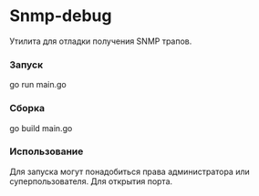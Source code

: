 # Snmp-debug

Утилита для отладки получения SNMP трапов.

### Запуск

go run main.go

### Сборка 

go build main.go

### Использование

Для запуска могут понадобиться права администратора или суперпользователя. Для открытия порта.

